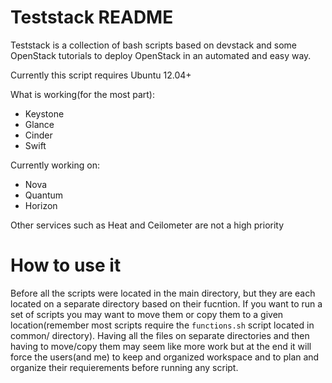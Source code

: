 Teststack README
===============

Teststack is a collection of bash scripts based on devstack and some OpenStack tutorials to deploy OpenStack in an automated and easy way.

Currently this script requires Ubuntu 12.04+

What is working(for the most part):
 * Keystone
 * Glance
 * Cinder
 * Swift

Currently working on:
 * Nova
 * Quantum
 * Horizon

Other services such as Heat and Ceilometer are not a high priority

How to use it
============

Before all the scripts were located in the main directory, but they are each located on a separate directory based on their fucntion. If you want to run a set of scripts you may want to move them or copy them to a given location(remember most scripts require the `functions.sh` script located in common/ directory).
Having all the files on separate directories and then having to move/copy them may seem like more work but at the end it will force the users(and me) to keep and organized workspace and to plan and organize their requierements before running any script.
